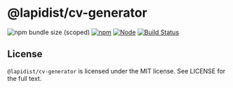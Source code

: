 # @lapidist/cv-generator

![npm bundle size (scoped)](https://img.shields.io/bundlephobia/min/@lapidist/cv-generator)
[![npm](https://img.shields.io/npm/v/@lapidist/cv-generator)](https://www.npmjs.com/package/@lapidist/cv-generator)
[![Node](https://img.shields.io/node/v/@lapidist/cv-generator)](https://www.npmjs.com/package/@lapidist/cv-generator)
[![Build Status](https://github.com/bylapidist/cv-generator/workflows/Release/badge.svg)](https://github.com/bylapidist/cv-generator/actions?query=workflow%3ARelease)

## License
`@lapidist/cv-generator` is licensed under the MIT license. See LICENSE for the full text.
